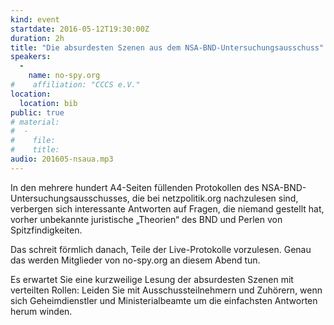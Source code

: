 ```yaml
---
kind: event
startdate: 2016-05-12T19:30:00Z
duration: 2h
title: "Die absurdesten Szenen aus dem NSA-BND-Untersuchungsausschuss"
speakers:
  -
    name: no-spy.org
#    affiliation: "CCCS e.V."
location:
  location: bib
public: true
# material:
#  -
#    file:
#    title:
audio: 201605-nsaua.mp3
---
```

In den mehrere hundert A4-Seiten füllenden Protokollen des
NSA-BND-Untersuchungsausschusses, die bei netzpolitik.org nachzulesen
sind, verbergen sich interessante Antworten auf Fragen, die niemand
gestellt hat, vorher unbekannte juristische „Theorien“ des BND und
Perlen von Spitzfindigkeiten.


Das schreit förmlich danach, Teile der Live-Protokolle
vorzulesen. Genau das werden Mitglieder von no-spy.org an diesem Abend tun.


Es erwartet Sie eine kurzweilige Lesung der absurdesten Szenen mit
verteilten Rollen: Leiden Sie mit Ausschussteilnehmern und Zuhörern,
wenn sich Geheimdienstler und Ministerialbeamte um die einfachsten
Antworten herum winden.

